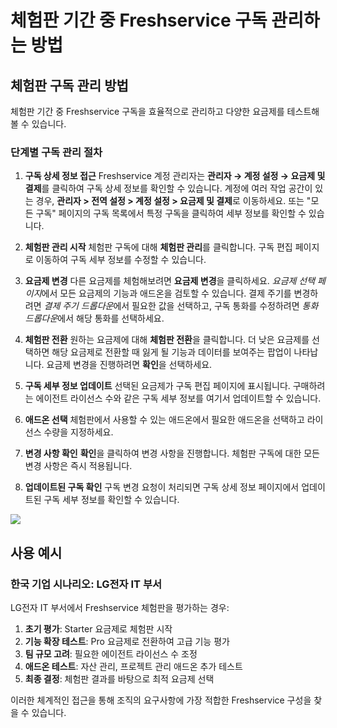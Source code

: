 # 체험판 기간 중 Freshservice 구독 관리하는 방법

## 체험판 구독 관리 방법

체험판 기간 중 Freshservice 구독을 효율적으로 관리하고 다양한 요금제를 테스트해볼 수 있습니다.

### 단계별 구독 관리 절차

1. **구독 상세 정보 접근**
   Freshservice 계정 관리자는 **관리자 → 계정 설정 → 요금제 및 결제**를 클릭하여 구독 상세 정보를 확인할 수 있습니다. 계정에 여러 작업 공간이 있는 경우, **관리자 > 전역 설정 > 계정 설정 > 요금제 및 결제**로 이동하세요. 또는 "모든 구독" 페이지의 구독 목록에서 특정 구독을 클릭하여 세부 정보를 확인할 수 있습니다.

2. **체험판 관리 시작**
   체험판 구독에 대해 **체험판 관리**를 클릭합니다. 구독 편집 페이지로 이동하여 구독 세부 정보를 수정할 수 있습니다.

3. **요금제 변경**
   다른 요금제를 체험해보려면 **요금제 변경**을 클릭하세요. *요금제 선택 페이지*에서 모든 요금제의 기능과 애드온을 검토할 수 있습니다. 결제 주기를 변경하려면 *결제 주기 드롭다운*에서 필요한 값을 선택하고, 구독 통화를 수정하려면 *통화 드롭다운*에서 해당 통화를 선택하세요.

4. **체험판 전환**
   원하는 요금제에 대해 **체험판 전환**을 클릭합니다. 더 낮은 요금제를 선택하면 해당 요금제로 전환할 때 잃게 될 기능과 데이터를 보여주는 팝업이 나타납니다. 요금제 변경을 진행하려면 **확인**을 선택하세요.

5. **구독 세부 정보 업데이트**
   선택된 요금제가 구독 편집 페이지에 표시됩니다. 구매하려는 에이전트 라이선스 수와 같은 구독 세부 정보를 여기서 업데이트할 수 있습니다.

6. **애드온 선택**
   체험판에서 사용할 수 있는 애드온에서 필요한 애드온을 선택하고 라이선스 수량을 지정하세요.

7. **변경 사항 확인**
   **확인**을 클릭하여 변경 사항을 진행합니다. 체험판 구독에 대한 모든 변경 사항은 즉시 적용됩니다.

8. **업데이트된 구독 확인**
   구독 변경 요청이 처리되면 구독 상세 정보 페이지에서 업데이트된 구독 세부 정보를 확인할 수 있습니다.

<img src="https://s3.amazonaws.com/cdn.freshdesk.com/data/helpdesk/attachments/production/50007724291/original/Q9vKz8qdojyYtlPXsFd7xaA7fJ_jtOoAlg.gif?1677572836" style="width: auto;" />

## 사용 예시

### 한국 기업 시나리오: LG전자 IT 부서
LG전자 IT 부서에서 Freshservice 체험판을 평가하는 경우:

1. **초기 평가**: Starter 요금제로 체험판 시작
2. **기능 확장 테스트**: Pro 요금제로 전환하여 고급 기능 평가
3. **팀 규모 고려**: 필요한 에이전트 라이선스 수 조정
4. **애드온 테스트**: 자산 관리, 프로젝트 관리 애드온 추가 테스트
5. **최종 결정**: 체험판 결과를 바탕으로 최적 요금제 선택

이러한 체계적인 접근을 통해 조직의 요구사항에 가장 적합한 Freshservice 구성을 찾을 수 있습니다.